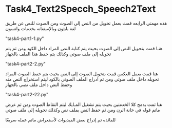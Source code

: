 # Task4_Text2Specch_Speech2Text
هذه مهمتي الرابعه 
قمت بعمل تحويل من النص إلى الصوت ومن الصوت للنص
عن طريق لغة بايثون وبالإستعانه بخدمات واتسون


"task4-part1-1.py"

هنـا قمت بتحويل النص إلى الصوت بحيث يتم كتابة النص المراد داخل الكود 
ومن ثم يتم تحويله إلى ملف صوتي وكذلك يتم حفظ هذا الملف بالجهاز

"task4-part2-2.py"

هنا قمت بعمل العكس قمت بتحويل الصوت إلى النص بحيث يتم حفظ الصوت المراد تحويله داخل ملف صوتي
ومن ثم ادراج الملف الصوتي بالكود ليتم استخراج النص منه وحفظ النص داخل ملف نصي بالجهاز

"task4-part2-22.py"

هنا ثمت بدمج كلا الخدمتين بحيث يتم تشغيل المـايك ليتم التقاط الصوت ومن ثم عرض ماتم قوله في
خانة الرن ومن ثم حفظ النص بملف نص وكذلك تحويله إلى ملف صوتي 

للفائده تم إدراج بعض الفيديوات لأستعراض ماتم عمله سريعًا 
